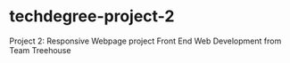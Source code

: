 # techdegree-project-2
 Project 2: Responsive Webpage project Front End Web Development from Team Treehouse
